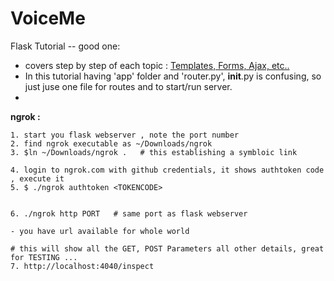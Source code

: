 # VoiceMe

Flask Tutorial -- good one: 
 + covers step by step of each topic : [Templates, Forms, Ajax, etc..](https://blog.miguelgrinberg.com/post/the-flask-mega-tutorial-part-ii-templates)
 + In this tutorial  having 'app' folder and 'router.py', __init__.py is confusing, so just juse one file for routes and to start/run server.
 +

**ngrok :**
```
1. start you flask webserver , note the port number
2. find ngrok executable as ~/Downloads/ngrok
3. $ln ~/Downloads/ngrok .   # this establishing a symbloic link

4. login to ngrok.com with github credentials, it shows authtoken code , execute it
5. $ ./ngrok authtoken <TOKENCODE>


6. ./ngrok http PORT   # same port as flask webserver

- you have url available for whole world

# this will show all the GET, POST Parameters all other details, great for TESTING ...
7. http://localhost:4040/inspect

```
